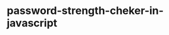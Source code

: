# password-strength-cheker-in-javascript
            
                
                              
                                                                   
                                            
                                            
                                                       
